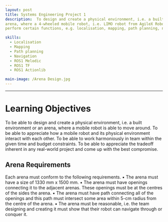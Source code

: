 ```yaml
---
layout: post
title: Systems Engineering Project 1
description:  To design and create a physical environment, i.e. a built environment or an
arena, where a 4-wheeled mobile robot, i.e. LIMO robot from AgileX Robotics, is able to
perform certain functions, e.g. localisation, mapping, path planning, navigation etc

skills: 
  - Localisation
  - Mapping
  - Path planning
  - Navigation
  - ROS1 Melodic
  - ROS1 TF
  - ROS1 Actionlib

main-image: /Arena Design.jpg
---
```


---
# Learning Objectives
To be able to design and create a physical environment, i.e. a built environment or an
arena, where a mobile robot is able to move around.
To be able to appreciate how a mobile robot and its physical environment interact with
each other.
To be able to work harmoniously in team within the given time and budget constraints.
To be able to appreciate the tradeoff inherent in any real-world project and come up with
the best compromise.

## Arena Requirements
Each arena must conform to the following requirements.
▪ The arena must have a size of 1330 mm x 1500 mm.
▪ The arena must have openings connecting it to the adjacent arenas. These openings must be
at the centres of the sides the arena.
▪ The arena must have path connecting all of the openings and this path must intersect some
area within 5-cm radius from the centre of the arena.
▪ The arena must be reasonable, i.e. the team designing and creating it must show that their
robot can navigate through or conquer it.

<!-- 
## Embedding images 
### External images
{% include image-gallery.html images="https://live.staticflickr.com/65535/52821641477_d397e56bc4_k.jpg, https://live.staticflickr.com/65535/52822650673_f074b20d90_k.jpg" height="400"%}
<span style="font-size: 10px">"Starship Test Flight Mission" from https://www.flickr.com/photos/spacex/52821641477/</span>  
You can put in multiple entries. All images will be at a fixed height in the same row. With smaller window, they will switch to columns.  

### Embeed images
{% include image-gallery.html images="project2.jpg" height="400" %} 
place the images in project folder/images then update the file path.   


## Embedding youtube video
The second video has the autoplay on. copy and paste the 11-digit id found in the url link. <br>
*Example* : https://www.youtube.com/watch?v={**MhVw-MHGv4s**}&ab_channel=engineerguy
{% include youtube-video.html id="MhVw-MHGv4s" autoplay= "false"%}
{% include youtube-video.html id="XGC31lmdS6s" autoplay = "true" %}

you can also set up custom size by specifying the width (the aspect ratio has been set to 16/9). The default size is 560 pixels x 315 pixels.  

The width of the video below. Regardless of initial width, all the videos is responsive and will fit within the smaller screen.
{% include youtube-video.html id="tGCdLEQzde0" autoplay = "false" width= "900px" %}  

<br>

## Adding a hozontal line
---

## Starting a new line
leave two spaces "  " at the end or enter <br>

## Adding bold text
this is how you input **bold text**

## Adding italic text
Italicized text is the *cat's meow*.

## Adding ordered list
1. First item
2. Second item
3. Third item
4. Fourth item

## Adding unordered list
- First item
- Second item
- Third item
- Fourth item

## Adding code block
```ruby
def hello_world
  puts "Hello, World!"
end
```

```python
def start()
  print("time to start!")
```

```javascript
let x = 1;
if (x === 1) {
  let x = 2;
  console.log(x);
}
console.log(x);

```

## Adding external links
[Wikipedia](https://en.wikipedia.org)


## Adding block quote
> A blockquote would look great if you need to highlight something


## Adding table 

| Header 1 | Header 2 |
|----------|----------|
| Row 1, Col 1 | Row 1, Col 2 |
| Row 2, Col 1 | Row 2, Col 2 |

make sure to leave aline betwen the table and the header
-->

